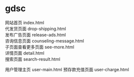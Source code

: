 # gdsc
网站首页  index.html  
代发货页面  drop-shipping.html  
发布广告页面  release-ads.html  
咨询信息页面 counseling-message.html  
子页面查看更多页面  see-more.html  
详情页面  detail.html  
搜索页面  search-result.html  


用户管理主页 user-main.html
预存款充值页面 user-charge.html